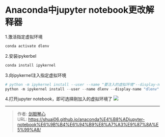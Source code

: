 # Anaconda中jupyter notebook更改解释器

<script type="text/javascript" src="/js/src/bai.js"></script>

1.激活指定虚拟环境
```python
conda activate dlenv
```

2.安装ipykerbel
```python
conda install ipykernel
```

3.向ipykernel注入指定虚拟环境
```python
# python -m ipykernel install --user --name "要注入的虚拟环境"--display-name "显示名称"
python -m ipykernel install --user --name dlenv --display-name "dlenv"

```

4.打开jupyter notebook，即可选择刚加入的虚拟环境了
![](http://image.xpshuai.cn/20220903104654.png)






---

> 作者: [剑胆琴心](http://geoer.cn)  
> URL: https://shuai06.github.io/anaconda%E4%B8%ADjupyter-notebook%E6%9B%B4%E6%94%B9%E8%A7%A3%E9%87%8A%E5%99%A8/  

